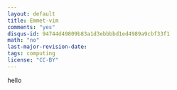```yaml
---
layout: default
title: Emmet-vim
comments: "yes"
disqus-id: 94744d49809b83a1d3ebbbbd1ed4989a9cbf33f1
math: "no"
last-major-revision-date:
tags: computing
license: "CC-BY"
---
```


hello

